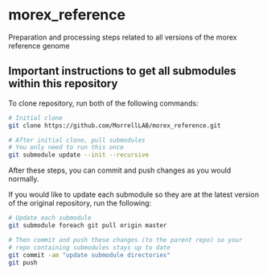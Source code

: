 # morex_reference
Preparation and processing steps related to all versions of the morex reference genome

## Important instructions to get all submodules within this repository

To clone repository, run both of the following commands:

```bash
# Initial clone
git clone https://github.com/MorrellLAB/morex_reference.git

# After initial clone, pull submodules
# You only need to run this once
git submodule update --init --recursive
```

After these steps, you can commit and push changes as you would normally.

If you would like to update each submodule so they are at the latest version of the original repository, run the following:

```bash
# Update each submodule
git submodule foreach git pull origin master

# Then commit and push these changes (to the parent repo) so your
# repo containing submodules stays up to date
git commit -am "update submodule directories"
git push
```
